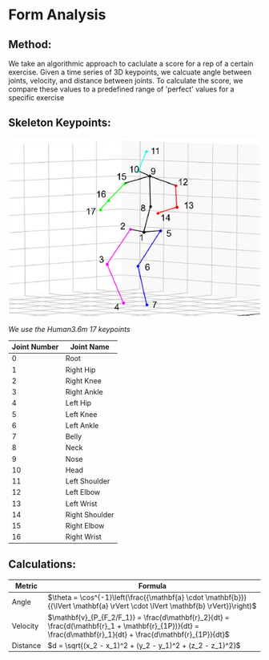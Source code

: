 # Form Analysis

## Method:

We take an algorithmic approach to caclulate a score for a rep of a certain exercise.
Given a time series of 3D keypoints, we calcuate angle between joints, velocity, and distance between joints.
To calculate the score, we compare these values to a predefined range of 'perfect' values for a specific exercise

## Skeleton Keypoints:

![H36M](../assets/H36M.png)

_We use the Human3.6m 17 keypoints_

| Joint Number | Joint Name     |
| ------------ | -------------- |
| 0            | Root           |
| 1            | Right Hip      |
| 2            | Right Knee     |
| 3            | Right Ankle    |
| 4            | Left Hip       |
| 5            | Left Knee      |
| 6            | Left Ankle     |
| 7            | Belly          |
| 8            | Neck           |
| 9            | Nose           |
| 10           | Head           |
| 11           | Left Shoulder  |
| 12           | Left Elbow     |
| 13           | Left Wrist     |
| 14           | Right Shoulder |
| 15           | Right Elbow    |
| 16           | Right Wrist    |

## Calculations:

| Metric   | Formula                                                                                                                                                       |
| -------- | ------------------------------------------------------------------------------------------------------------------------------------------------------------- |
| Angle    | $\theta = \cos^{-1}\left(\frac{{\mathbf{a} \cdot \mathbf{b}}}{{\lVert \mathbf{a} \rVert \cdot \lVert \mathbf{b} \rVert}}\right)$                              |
| Velocity | $\mathbf{v}_{P_{F_2/F_1}} = \frac{d\mathbf{r}_2}{dt} = \frac{d(\mathbf{r}_1 + \mathbf{r}_{1P})}{dt} = \frac{d\mathbf{r}_1}{dt} + \frac{d\mathbf{r}_{1P}}{dt}$ |
| Distance | $d = \sqrt{(x_2 - x_1)^2 + (y_2 - y_1)^2 + (z_2 - z_1)^2}$                                                                                                    |
